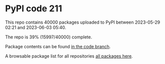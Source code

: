 # PyPI code 211

This repo contains 40000 packages uploaded to PyPI between 
2023-05-29 02:21 and 2023-06-03 05:40.

The repo is 39% (15997/40000) complete.

Package contents can be found [in the code branch](https://github.com/pypi-data/pypi-mirror-211/tree/code/packages).

A browsable package list for all repositories [all packages here](https://pypi-data.github.io/website/repositories/pypi-mirror-211).


